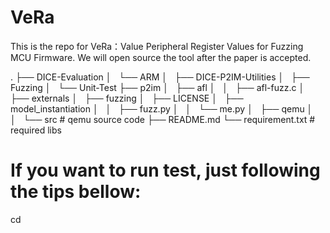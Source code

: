 # VeRa
This is the repo for VeRa：Value Peripheral Register Values for  Fuzzing MCU Firmware. We will open source the tool after the paper is accepted.

.
├── DICE-Evaluation
│   └── ARM
│       ├── DICE-P2IM-Utilities
│       ├── Fuzzing
│       └── Unit-Test
├── p2im
│   ├── afl
│   │   ├── afl-fuzz.c
│   ├── externals
│   ├── fuzzing
│   ├── LICENSE
│   ├── model_instantiation
│   │   ├── fuzz.py
│   │   └── me.py
│   ├── qemu
│   │   └── src  # qemu source code
├── README.md
└── requirement.txt  # required libs

# If you want to run test, just following the tips bellow:
cd 
